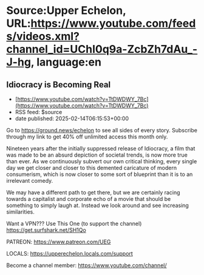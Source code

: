 # Source:Upper Echelon, URL:https://www.youtube.com/feeds/videos.xml?channel_id=UChI0q9a-ZcbZh7dAu_-J-hg, language:en

## Idiocracy is Becoming Real
 - [https://www.youtube.com/watch?v=TtDWDWY_7Bc](https://www.youtube.com/watch?v=TtDWDWY_7Bc)
 - RSS feed: $source
 - date published: 2025-02-14T06:15:53+00:00

Go to https://ground.news/echelon to see all sides of every story. Subscribe through my link to get 40% off unlimited access this month only. 


Nineteen years after the initially suppressed release of Idiocracy, a film that was made to be an absurd depiction of societal trends, is now more true than ever. As we continuously subvert our own critical thinking, every single day we get closer and closer to this demented caricature of modern consumerism, which is now closer to some sort of blueprint than it is to an irrelevant comedy.

We may have a different path to get there, but we are certainly racing towards a capitalist and corporate echo of a movie that should be something to simply laugh at. Instead we look around and see increasing similarities. 




Want a VPN??? Use This One (to support the channel)
https://get.surfshark.net/SH1Qo




PATREON: https://www.patreon.com/UEG

LOCALS: https://upperechelon.locals.com/support

Become a channel member: https://www.youtube.com/channel/

